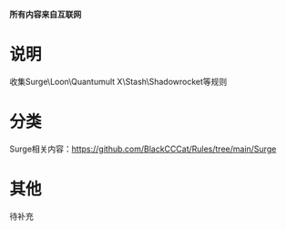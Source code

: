 **所有内容来自互联网**
# 说明
收集Surge\Loon\Quantumult X\Stash\Shadowrocket等规则
# 分类
Surge相关内容：https://github.com/BlackCCCat/Rules/tree/main/Surge

# 其他
待补充
